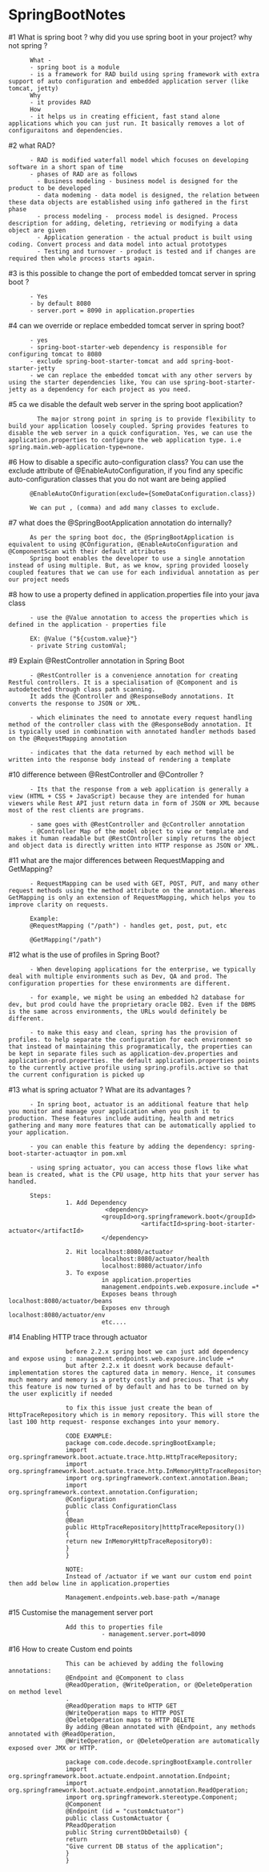 # SpringBootNotes

#1 What is spring boot ? why did you use spring boot in your project? why not spring ?

          What - 
          - spring boot is a module
          - is a framework for RAD build using spring framework with extra support of auto configuration and embedded application server (like tomcat, jetty)
          Why
          - it provides RAD
          How
          - it helps us in creating efficient, fast stand alone applications which you can just run. It basically removes a lot of configuraitons and dependencies. 

#2 what RAD?

          - RAD is modified waterfall model which focuses on developing software in a short span of time
          - phases of RAD are as follows
            - Business modeling - business model is designed for the product to be developed
            - data modeming - data model is designed, the relation between these data objects are established using info gathered in the first phase
            - process modeling -  process model is designed. Process description for adding, deleting, retrieving or modifying a data object are given
            - Application generation - the actual product is built using coding. Convert process and data model into actual prototypes
            - Testing and turnover - product is tested and if changes are required then whole process starts again.
            
#3 is this possible to change the port of embedded tomcat server in spring boot ?

          - Yes
          - by default 8080
          - server.port = 8090 in application.properties

#4 can we override or replace embedded tomcat server in spring boot?

          - yes
          - spring-boot-starter-web dependency is responsible for configuring tomcat to 8080
          - exclude spring-boot-starter-tomcat and add spring-boot-starter-jetty
          - we can replace the embedded tomcat with any other servers by using the starter dependencies like, You can use spring-boot-starter-jetty as a dependency for each project as you need.

#5 ca we disable the default web server in the spring boot application?

            The major strong point in spring is to provide flexibility to build your application loosely coupled. Spring provides features to disable the web server in a quick configuration. Yes, we can use the application.properties to configure the web application type. i.e spring.main.web-application-type=none.


#6 How to disable a specific auto-configuration class?
          You can use the exclude attribute of @EnableAutoConfiguration, if you find any specific auto-configuration classes that you do not want are being applied

          @EnableAutoCOnfiguration(exclude={SomeDataConfiguration.class})

          We can put , (comma) and add many classes to exclude.


#7 what does the @SpringBootApplication annotation do internally?

          As per the spring boot doc, the @SpringBootApplication is equivalent to using @COnfiguration, @EnableAutoConfiguration and @ComponentScan with their default attributes
          Spring boot enables the developer to use a single annotation instead of using multiple. But, as we know, spring provided loosely coupled features that we can use for each individual annotation as per our project needs


#8 how to use a property defined in application.properties file into your java class

          - use the @Value annotation to access the properties which is defined in the application - properties file

          EX: @Value ("${custom.value}"}
          - private String customVal;

#9 Explain @RestController annotation in Spring Boot

          - @RestController is a convenience annotation for creating Restful controllers. It is a specialisation of @Component and is autodetected through class path scanning. 
          It adds the @Controller and @ResponseBody annotations. It converts the response to JSON or XML.

          - which eliminates the need to annotate every request handling method of the controller class with the @ResponseBody annotation. It is typically used in combination with annotated handler methods based on the @RequestMapping annotation

          - indicates that the data returned by each method will be written into the response body instead of rendering a template

#10 difference between @RestController and @Controller ?

          - Its that the response from a web application is generally a view (HTML + CSS + JavaScript) because they are intended for human viewers while Rest API just return data in form of JSON or XML because most of the rest clients are programs.

          - same goes with @RestController and @cController annotation
          - @Controller Map of the model object to view or template and makes it human readable but @RestCOntroller simply returns the object and object data is directly written into HTTP response as JSON or XML.

#11 what are the major differences between RequestMapping and GetMapping?

          - RequestMapping can be used with GET, POST, PUT, and many other request methods using the method attribute on the annotation. Whereas GetMapping is only an extension of RequestMapping, which helps you to improve clarity on requests.

          Example:
          @RequestMapping ("/path") - handles get, post, put, etc

          @GetMapping("/path")

#12 what is the use of profiles in Spring Boot?

          - When developing applications for the enterprise, we typically deal with multiple environments such as Dev, QA and prod. The configuration properties for these environments are different.

          - for example, we might be using an embedded h2 database for dev, but prod could have the proprietary oracle DB2. Even if the DBMS is the same across environments, the URLs would definitely be different.

          - to make this easy and clean, spring has the provision of profiles. to help separate the configuration for each environment so that instead of maintaining this programatically, the properties can be kept in separate files such as application-dev.properties and application-prod.properties. the default application.properties points to the currently active profile using spring.profils.active so that the current configuration is picked up

#13 what is spring actuator ? What are its advantages ?

          - In spring boot, actuator is an additional feature that help you monitor and manage your application when you push it to production. These features include auditing, health and metrics gathering and many more features that can be automatically applied to your application.

          - you can enable this feature by adding the dependency: spring-boot-starter-actuaqtor in pom.xml

          - using spring actuator, you can access those flows like what bean is created, what is the CPU usage, http hits that your server has handled.

          Steps:
                    1. Add Dependency
                               <dependency>
                              <groupId>org.springframework.boot</groupId>
                                         <artifactId>spring-boot-starter-actuator</artifactId>
                              </dependency>

                    2. Hit localhost:8080/actuator
                              localhost:8080/actuator/health
                              localhost:8080/actuator/info
                    3. To expose 
                              in application.properties
                              management.endpoints.web.exposure.include =*
                              Exposes beans through localhost:8080/actuator/beans
                              Exposes env through localhost:8080/actuator/env
                              etc....
                              
#14 Enabling HTTP trace through actuator

                    before 2.2.x spring boot we can just add dependency and expose using : management.endpoints.web.exposure.include =*
                    but after 2.2.x it doesnt work because default-implementation stores the captured data in memory. Hence, it consumes much memory and memory is a pretty costly and precious. That is why this feature is now turned of by default and has to be turned on by the user explicitly if needed

                    to fix this issue just create the bean of HttpTraceRepository which is in memory repository. This will store the last 100 http request- response exchanges into your memory.
                    
                    CODE EXAMPLE: 
                    package com.code.decode.springBootExample;
                    import org.springframework.boot.actuate.trace.http.HttpTraceRepository;
                    import org.springframework.boot.actuate.trace.http.InMemoryHttpTraceRepository;
                    import org.springframework.context.annotation.Bean;
                    import org.springframework.context.annotation.Configuration;
                    @Configuration
                    public class ConfigurationClass
                    {
                    @Bean
                    public HttpTraceRepository|htttpTraceRepository())
                    {
                    return new InMemoryHttpTraceRepository0):
                    }
                    }
                    
                    NOTE:
                    Instead of /actuator if we want our custom end point then add below line in application.properties

                    Management.endpoints.web.base-path =/manage
                    
#15 Customise the management server port

                    Add this to properties file
                              - management.server.port=8090

#16 How to create Custom end points

                    This can be achieved by adding the following annotations:
                    @Endpoint and @Component to class
                    @ReadOperation, @WriteOperation, or @DeleteOperation on method level
                    .
                    @ReadOperation maps to HTTP GET
                    @WriteOperation maps to HTTP POST
                    @DeleteOperation maps to HTTP DELETE
                    By adding @Bean annotated with @Endpoint, any methods annotated with @ReadOperation,
                    @WriteOperation, or @DeleteOperation are automatically exposed over JMX or HTTP.

                    package com.code.decode.springBootExample.controller
                    import org.springframework.boot.actuate.endpoint.annotation.Endpoint;
                    import org.springframework.boot.actuate.endpoint.annotation.ReadOperation;
                    import org.springframework.stereotype.Component;
                    @Component
                    @Endpoint (id = "customActuator")
                    public class CustomActuator {
                    PReadOperation
                    public String currentDbDetails0) {
                    return
                    "Give current DB status of the application";
                    }
                    }









